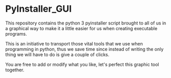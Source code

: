 # PyInstaller_GUI
This repository contains the python 3 pyinstaller script brought to all of us in a graphical way to make it a little easier for us when creating executable programs.

This is an initiative to transport those vital tools that we use when programming in python, thus we save time since instead of writing the only thing we will have to do is give a couple of clicks.

You are free to add or modify what you like, let's perfect this graphic tool together.
